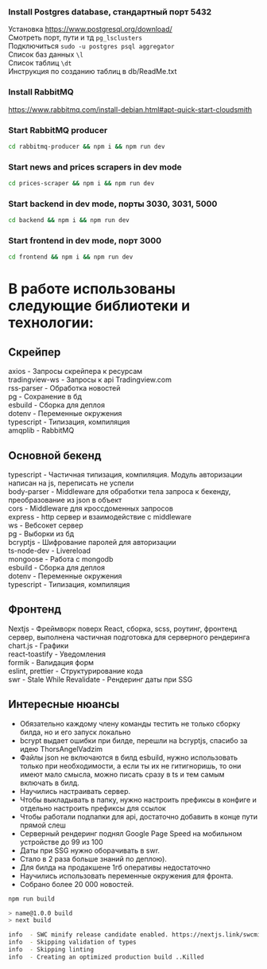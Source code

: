 ### Install Postgres database, стандартный порт 5432
Установка https://www.postgresql.org/download/  
Смотреть порт, пути и тд `pg_lsclusters`  
Подключиться `sudo -u postgres psql aggregator`  
Список баз данных `\l`  
Список таблиц `\dt`  
Инструкция по созданию таблиц в db/ReadMe.txt 
### Install RabbitMQ
https://www.rabbitmq.com/install-debian.html#apt-quick-start-cloudsmith
### Start RabbitMQ producer
```bash
cd rabbitmq-producer && npm i && npm run dev
```
### Start news and prices scrapers in dev mode
```bash
cd prices-scraper && npm i && npm run dev
```
### Start backend in dev mode, порты 3030, 3031, 5000
```bash
cd backend && npm i && npm run dev
```
### Start frontend in dev mode, порт 3000
```bash
cd frontend && npm i && npm run dev
```

# В работе использованы следующие библиотеки и технологии:
## Скрейпер
axios - Запросы скрейпера к ресурсам  
tradingview-ws - Запросы к api Tradingview.com  
rss-parser - Обработка новостей  
pg - Сохранение в бд  
esbuild - Сборка для деплоя  
dotenv - Переменные окружения  
typescript - Типизация, компиляция  
amqplib - RabbitMQ
## Основной бекенд
typescript - Частичная типизация, компиляция. Модуль авторизации написан на js, переписать не успели  
body-parser - Middleware для обработки тела запроса к бекенду, преобразование из json в объект  
cors - Middleware для кроссдоменных запросов  
express - http сервер и взаимодействие с middleware  
ws - Вебсокет сервер  
pg - Выборки из бд  
bcryptjs - Шифрование паролей для авторизации  
ts-node-dev - Livereload  
mongoose - Работа с mongodb  
esbuild - Сборка для деплоя  
dotenv - Переменные окружения  
typescript - Типизация, компиляция  
## Фронтенд
Nextjs - Фреймворк поверх React, сборка, scss, роутинг, фронтенд сервер, выполнена частичная подготовка для серверного рендеринга  
chart.js - Графики  
react-toastify - Уведомления  
formik - Валидация форм  
eslint, prettier - Структурирование кода  
swr - Stale While Revalidate - Рендеринг даты при SSG

## Интересные нюансы
- Обязательно каждому члену команды тестить не только сборку билда, но и его запуск локально  
- bcrypt выдает ошибки при билде, перешли на bcryptjs, спасибо за идею ThorsAngelVadzim  
- Файлы json не включаются в билд esbuild, нужно использовать только при необходимости, а если ты их не гитигноришь, то они имеют мало смысла, можно писать сразу в ts и тем самым включать в билд.  
- Научились настраивать сервер.  
- Чтобы выкладывать в папку, нужно настроить префиксы в конфиге и отдельно настроить префиксы для ссылок  
- Чтобы работали подпапки для api, достаточно добавить в конце пути прямой слеш  
- Серверный рендеринг поднял Google Page Speed на мобильном устройстве до 99 из 100
- Даты при SSG нужно оборачивать в swr.  
- Стало в 2 раза больше знаний по деплою).  
- Для билда на продакшене 1гб оперативы недостаточно  
- Научились использовать переменные окружения для фронта.  
- Собрано более 20 000 новостей.  

```bash
npm run build

> name@1.0.0 build
> next build

info  - SWC minify release candidate enabled. https://nextjs.link/swcmin
info  - Skipping validation of types
info  - Skipping linting
info  - Creating an optimized production build ..Killed
```
